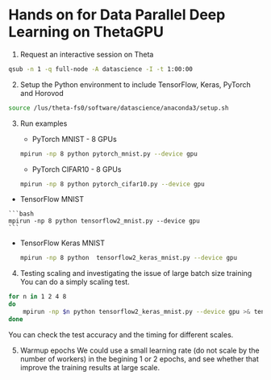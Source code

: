 # Hands on for Data Parallel Deep Learning on ThetaGPU

1. Request an interactive session on Theta
```bash
qsub -n 1 -q full-node -A datascience -I -t 1:00:00
```

2. Setup the Python environment to include TensorFlow, Keras, PyTorch and Horovod

```bash
source /lus/theta-fs0/software/datascience/anaconda3/setup.sh
```

3. Run examples
   -  PyTorch MNIST - 8 GPUs
	```bash
	mpirun -np 8 python pytorch_mnist.py --device gpu
	```
  
   -  PyTorch CIFAR10 - 8 GPUs
	```bash
	mpirun -np 8 python pytorch_cifar10.py --device gpu
	```

  -  TensorFlow MNIST
  
	```bash
	mpirun -np 8 python tensorflow2_mnist.py --device gpu
	```

  - TensorFlow Keras MNIST
  
	```bash
	mpirun -np 8 python  tensorflow2_keras_mnist.py --device gpu
	```


4. Testing scaling and investigating the issue of large batch size training
You can do a simply scaling test. 
```bash
for n in 1 2 4 8
do
	mpirun -np $n python tensorflow2_keras_mnist.py --device gpu >& tensorflow2_keras_mnist.out
done
```
You can check the test accuracy and the timing for different scales. 

5. Warmup epochs
We could use a small learning rate (do not scale by the number of workers) in the begining 1 or 2 epochs, and see whether that improve the training results at large scale. 